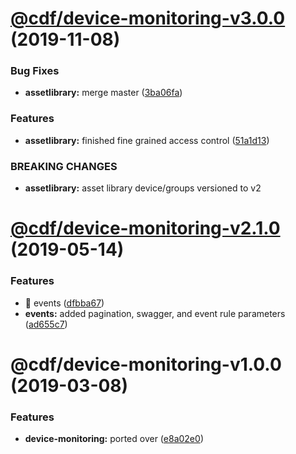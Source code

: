 # [@cdf/device-monitoring-v3.0.0](https://git-codecommit.us-west-2.amazonaws.com/v1/repos/cdf-core/compare/@cdf/device-monitoring-v2.1.0...@cdf/device-monitoring-v3.0.0) (2019-11-08)


### Bug Fixes

* **assetlibrary:** merge master ([3ba06fa](https://git-codecommit.us-west-2.amazonaws.com/v1/repos/cdf-core/commit/3ba06fa9fc5b264ceaed0f97ccf45fab97d57a08))


### Features

* **assetlibrary:** finished fine grained access control ([51a1d13](https://git-codecommit.us-west-2.amazonaws.com/v1/repos/cdf-core/commit/51a1d134ec48be2d62edc575998752ff866230bf))


### BREAKING CHANGES

* **assetlibrary:** asset library device/groups versioned to v2

# [@cdf/device-monitoring-v2.1.0](https://git-codecommit.us-west-2.amazonaws.com/v1/repos/cdf-core/compare/@cdf/device-monitoring-v2.0.0...@cdf/device-monitoring-v2.1.0) (2019-05-14)


### Features

* 🎸 events ([dfbba67](https://git-codecommit.us-west-2.amazonaws.com/v1/repos/cdf-core/commit/dfbba67))
* **events:** added pagination, swagger, and event rule parameters ([ad655c7](https://git-codecommit.us-west-2.amazonaws.com/v1/repos/cdf-core/commit/ad655c7))

# @cdf/device-monitoring-v1.0.0 (2019-03-08)


### Features

* **device-monitoring:** ported over ([e8a02e0](https://git-codecommit.us-west-2.amazonaws.com/v1/repos/cdf-core/commit/e8a02e0))
